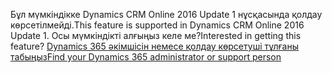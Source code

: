 <span data-ttu-id="1c8ee-101">Бұл мүмкіндікке Dynamics CRM Online 2016 Update 1 нұсқасында қолдау көрсетілмейді.</span><span class="sxs-lookup"><span data-stu-id="1c8ee-101">This feature is supported in Dynamics CRM Online 2016 Update 1.</span></span> <span data-ttu-id="1c8ee-102">Осы мүмкіндікті алғыңыз келе ме?</span><span class="sxs-lookup"><span data-stu-id="1c8ee-102">Interested in getting this feature?</span></span> [<span data-ttu-id="1c8ee-103">Dynamics 365 әкімшісін немесе қолдау көрсетуші тұлғаны табыңыз</span><span class="sxs-lookup"><span data-stu-id="1c8ee-103">Find your Dynamics 365 administrator or support person</span></span>](../basics/find-administrator-support.md)
